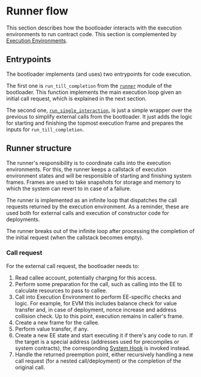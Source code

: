 # Runner flow

This section describes how the bootloader interacts with the execution environments to run contract code. This section is complemented by [Execution Environments](../execution_environments/execution_environments.md).

## Entrypoints

The bootloader implements (and uses) two entrypoints for code execution.

The first one is `run_till_completion` from the [`runner`](../../basic_bootloader/src/bootloader/runner.rs) module of the bootloader. This function implements the main execution loop given an initial call request, which is explained in the next section.

 The second one, [`run_single_interaction`](../../basic_bootloader/src/bootloader/run_single_interaction.rs), is just a simple wrapper over the previous to simplify external calls from the bootloader. It just adds the logic for starting and finishing the topmost execution frame and prepares the inputs for `run_till_completion`.

## Runner structure

The runner's responsibility is to coordinate calls into the execution environments. For this, the runner keeps a callstack of execution environment states and will be responsible of starting and finishing system frames. Frames are used to take snapshots for storage and memory to which the system can revert to in case of a failure.

The runner is implemented as an infinite loop that dispatches the call requests returned by the execution environment. As a reminder, these are used both for external calls and execution of constructor code for deployments.

The runner breaks out of the infinite loop after processing the completion of the initial request (when the callstack becomes empty).

### Call request

For the external call request, the bootloader needs to:

1. Read callee account, potentially charging for this access.
2. Perform some preparation for the call, such as calling into the EE to calculate resources to pass to callee.
3. Call into Execution Environment to perform EE-specific checks and logic. For example, for EVM this includes balance check for value transfer and, in case of deployment, nonce increase and address collision check. Up to this point, execution remains in caller's frame.
4. Create a new frame for the callee.
5. Perform value transfer, if any.
6. Create a new EE state and start executing it if there's any code to run. If the target is a special address (addresses used for precompiles or system contracts), the corresponding [System Hook](../system_hooks.md) is invoked instead.
7. Handle the returned preemption point, either recursively handling a new call request (for a nested call/deployment) or the completion of the original call.

